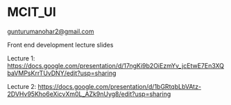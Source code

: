 # MCIT_UI

gunturumanohar2@gmail.com

Front end development lecture slides

Lecture 1: https://docs.google.com/presentation/d/17ngKi9b2OiEzmYv_jcEtwE7En3XQbaVMPsKrrTUvDNY/edit?usp=sharing

Lecture 2: https://docs.google.com/presentation/d/1bGRtqbLbVAtz-2DVHv95Kho6eXicvXm0L_AZk9nUyg8/edit?usp=sharing

